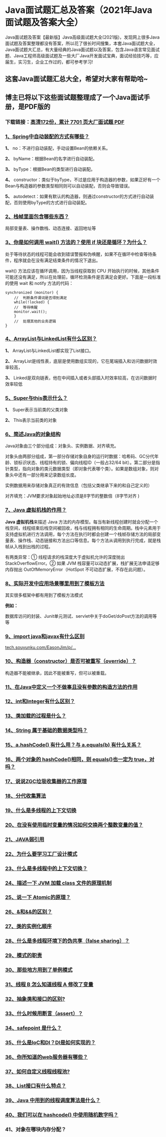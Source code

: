 # Java面试题汇总及答案（2021年Java面试题及答案大全）

Java面试题及答案【最新版】Java高级面试题大全(2021版)，发现网上很多Java面试题及答案整理都没有答案，所以花了很长时间搜集，本套Java面试题大全，Java面试题大汇总，有大量经典的Java面试题以及答案，包含Java语言常见面试题、Java工程师高级面试题及一些大厂Java开发面试宝典，面试经验技巧等，应届生，实习生，企业工作过的，都可参考学习!

## 这套Java面试题汇总大全，希望对大家有帮助哈~ 

## 博主已将以下这些面试题整理成了一个Java面试手册，是PDF版的

### 下载链接：[高清172份，累计 7701 页大厂面试题  PDF](https://github.com/javatechnorth/javanorth-itbooks/blob/master/docs/index.md)


### [1、Spring中自动装配的方式有哪些？](https://gitee.com/souyunku/NewDevBooks/blob/master/docs/Java/Java面试题汇总及答案（2021年Java面试题及答案大全）.md#1spring中自动装配的方式有哪些)  


**1、** no：不进行自动装配，手动设置Bean的依赖关系。

**2、** byName：根据Bean的名字进行自动装配。

**3、** byType：根据Bean的类型进行自动装配。

**4、** constructor：类似于byType，不过是应用于构造器的参数，如果正好有一个Bean与构造器的参数类型相同则可以自动装配，否则会导致错误。

**5、** autodetect：如果有默认的构造器，则通过constructor的方式进行自动装配，否则使用byType的方式进行自动装配。


### [2、栈帧里面包含哪些东西？](https://gitee.com/souyunku/NewDevBooks/blob/master/docs/Java/Java面试题汇总及答案（2021年Java面试题及答案大全）.md#2栈帧里面包含哪些东西)  


局部变量表、操作数栈、动态连接、返回地址等


### [3、你是如何调用 wait() 方法的？使用 if 块还是循环？为什么？](https://gitee.com/souyunku/NewDevBooks/blob/master/docs/Java/Java面试题汇总及答案（2021年Java面试题及答案大全）.md#3你是如何调用-wait-方法的使用-if-块还是循环为什么)  


处于等待状态的线程可能会收到错误警报和伪唤醒，如果不在循环中检查等待条件，程序就会在没有满足结束条件的情况下退出。

wait() 方法应该在循环调用，因为当线程获取到 CPU 开始执行的时候，其他条件可能还没有满足，所以在处理前，循环检测条件是否满足会更好。下面是一段标准的使用 wait 和 notify 方法的代码：

```
synchronized (monitor) {
    //  判断条件谓词是否得到满足
    while(!locked) {
    //  等待唤醒
    monitor.wait();
    }
    //  处理其他的业务逻辑
}
```


### [4、ArrayList与LinkedList有什么区别？](https://gitee.com/souyunku/NewDevBooks/blob/master/docs/Java/Java面试题汇总及答案（2021年Java面试题及答案大全）.md#4arraylist与linkedlist有什么区别)  


**1、** ArrayList与LinkedList都实现了List接口。

**2、** ArrayList是线性表，底层是使用数组实现的，它在尾端插入和访问数据时效率较高，

**3、** Linked是双向链表，他在中间插入或者头部插入时效率较高，在访问数据时效率较低


### [5、Super与this表示什么？](https://gitee.com/souyunku/NewDevBooks/blob/master/docs/Java/Java面试题汇总及答案（2021年Java面试题及答案大全）.md#5super与this表示什么)  


**1、** Super表示当前类的父类对象

**2、** This表示当前类的对象


### [6、简述Java的对象结构](https://gitee.com/souyunku/NewDevBooks/blob/master/docs/Java/Java面试题汇总及答案（2021年Java面试题及答案大全）.md#6简述java的对象结构)  


Java对象由三个部分组成：对象头、实例数据、对齐填充。

对象头由两部分组成，第一部分存储对象自身的运行时数据：哈希码、GC分代年龄、锁标识状态、线程持有的锁、偏向线程ID（一般占32/64 bit）。第二部分是指针类型，指向对象的类元数据类型（即对象代表哪个类）。如果是数组对象，则对象头中还有一部分用来记录数组长度。

实例数据用来存储对象真正的有效信息（包括父类继承下来的和自己定义的）

对齐填充：JVM要求对象起始地址必须是8字节的整数倍（8字节对齐 )


### [7、Java 虚拟机栈的作用？](https://gitee.com/souyunku/NewDevBooks/blob/master/docs/Java/Java面试题汇总及答案（2021年Java面试题及答案大全）.md#7java-虚拟机栈的作用)  


**Java 虚拟机栈**来描述 Java 方法的内存模型。每当有新线程创建时就会分配一个栈空间，线程结束后栈空间被回收，栈与线程拥有相同的生命周期。栈中元素用于支持虚拟机进行方法调用，每个方法在执行时都会创建一个栈帧存储方法的局部变量表、操作栈、动态链接和方法出口等信息。每个方法从调用到执行完成，就是栈帧从入栈到出栈的过程。

有两类异常：① 线程请求的栈深度大于虚拟机允许的深度抛出 StackOverflowError。② 如果 JVM 栈容量可以动态扩展，栈扩展无法申请足够内存抛出 OutOfMemoryError（HotSpot 不可动态扩展，不存在此问题）。


### [8、实际开发中应用场景哪里用到了模板方法](https://gitee.com/souyunku/NewDevBooks/blob/master/docs/Java/Java面试题汇总及答案（2021年Java面试题及答案大全）.md#8实际开发中应用场景哪里用到了模板方法)  


其实很多框架中都有用到了模板方法模式

**例如：**

数据库访问的封装、Junit单元测试、servlet中关于doGet/doPost方法的调用等等


### [9、import java和javax有什么区别](https://gitee.com/souyunku/NewDevBooks/blob/master/docs/Java/Java面试题汇总及答案（2021年Java面试题及答案大全）.md#9import-java和javax有什么区别)  


[tech.souyunku.com/EasonJim/p/…](http://tech.souyunku.com/EasonJim/p/6993139.html)


### [10、构造器（constructor）是否可被重写（override）？](https://gitee.com/souyunku/NewDevBooks/blob/master/docs/Java/Java面试题汇总及答案（2021年Java面试题及答案大全）.md#10构造器constructor是否可被重写override)  




构造器不能被继承，因此不能被重写，但可以被重载。


### [11、在Java中定义一个不做事且没有参数的构造方法的作用](https://gitee.com/souyunku/NewDevBooks/blob/master/docs/Java/Java面试题汇总及答案（2021年Java面试题及答案大全）.md#11在java中定义一个不做事且没有参数的构造方法的作用)  

### [12、int和Integer有什么区别？](https://gitee.com/souyunku/NewDevBooks/blob/master/docs/Java/Java面试题汇总及答案（2021年Java面试题及答案大全）.md#12int和integer有什么区别)  

### [13、类加载的过程是什么？](https://gitee.com/souyunku/NewDevBooks/blob/master/docs/Java/Java面试题汇总及答案（2021年Java面试题及答案大全）.md#13类加载的过程是什么)  

### [14、String 属于基础的数据类型吗？](https://gitee.com/souyunku/NewDevBooks/blob/master/docs/Java/Java面试题汇总及答案（2021年Java面试题及答案大全）.md#14string-属于基础的数据类型吗)  

### [15、a.hashCode() 有什么用？与 a.equals(b) 有什么关系？](https://gitee.com/souyunku/NewDevBooks/blob/master/docs/Java/Java面试题汇总及答案（2021年Java面试题及答案大全）.md#15ahashcode-有什么用与-aequalsb-有什么关系)  

### [16、两个对象的 hashCode()相同，则 equals()也一定为 true，对吗？](https://gitee.com/souyunku/NewDevBooks/blob/master/docs/Java/Java面试题汇总及答案（2021年Java面试题及答案大全）.md#16两个对象的-hashcode相同则-equals也一定为-true对吗)  

### [17、说说ZGC垃圾收集器的工作原理](https://gitee.com/souyunku/NewDevBooks/blob/master/docs/Java/Java面试题汇总及答案（2021年Java面试题及答案大全）.md#17说说zgc垃圾收集器的工作原理)  

### [18、分代收集算法](https://gitee.com/souyunku/NewDevBooks/blob/master/docs/Java/Java面试题汇总及答案（2021年Java面试题及答案大全）.md#18分代收集算法)  

### [19、什么是多线程的上下文切换](https://gitee.com/souyunku/NewDevBooks/blob/master/docs/Java/Java面试题汇总及答案（2021年Java面试题及答案大全）.md#19什么是多线程的上下文切换)  

### [20、在没有使用临时变量的情况如何交换两个整数变量的值？](https://gitee.com/souyunku/NewDevBooks/blob/master/docs/Java/Java面试题汇总及答案（2021年Java面试题及答案大全）.md#20在没有使用临时变量的情况如何交换两个整数变量的值)  

### [21、JAVA弱引用](https://gitee.com/souyunku/NewDevBooks/blob/master/docs/Java/Java面试题汇总及答案（2021年Java面试题及答案大全）.md#21java弱引用)  

### [22、为什么要学习工厂设计模式](https://gitee.com/souyunku/NewDevBooks/blob/master/docs/Java/Java面试题汇总及答案（2021年Java面试题及答案大全）.md#22为什么要学习工厂设计模式)  

### [23、什么是多线程中的上下文切换？](https://gitee.com/souyunku/NewDevBooks/blob/master/docs/Java/Java面试题汇总及答案（2021年Java面试题及答案大全）.md#23什么是多线程中的上下文切换)  

### [24、描述一下 JVM 加载 class 文件的原理机制](https://gitee.com/souyunku/NewDevBooks/blob/master/docs/Java/Java面试题汇总及答案（2021年Java面试题及答案大全）.md#24描述一下-jvm-加载-class-文件的原理机制)  

### [25、说一下 Atomic的原理？](https://gitee.com/souyunku/NewDevBooks/blob/master/docs/Java/Java面试题汇总及答案（2021年Java面试题及答案大全）.md#25说一下-atomic的原理)  

### [26、&和&&的区别？](https://gitee.com/souyunku/NewDevBooks/blob/master/docs/Java/Java面试题汇总及答案（2021年Java面试题及答案大全）.md#26&和&&的区别)  

### [27、类的实例化顺序](https://gitee.com/souyunku/NewDevBooks/blob/master/docs/Java/Java面试题汇总及答案（2021年Java面试题及答案大全）.md#27类的实例化顺序)  

### [28、什么是多线程环境下的伪共享（false sharing）？](https://gitee.com/souyunku/NewDevBooks/blob/master/docs/Java/Java面试题汇总及答案（2021年Java面试题及答案大全）.md#28什么是多线程环境下的伪共享false-sharing)  

### [29、模式的职责](https://gitee.com/souyunku/NewDevBooks/blob/master/docs/Java/Java面试题汇总及答案（2021年Java面试题及答案大全）.md#29模式的职责)  

### [30、那些地方用到了单例模式](https://gitee.com/souyunku/NewDevBooks/blob/master/docs/Java/Java面试题汇总及答案（2021年Java面试题及答案大全）.md#30那些地方用到了单例模式)  

### [31、线程 B 怎么知道线程 A 修改了变量](https://gitee.com/souyunku/NewDevBooks/blob/master/docs/Java/Java面试题汇总及答案（2021年Java面试题及答案大全）.md#31线程-b-怎么知道线程-a-修改了变量)  

### [32、抽象类和接口的区别?](https://gitee.com/souyunku/NewDevBooks/blob/master/docs/Java/Java面试题汇总及答案（2021年Java面试题及答案大全）.md#32抽象类和接口的区别)  

### [33、什么时候用断言（assert）？](https://gitee.com/souyunku/NewDevBooks/blob/master/docs/Java/Java面试题汇总及答案（2021年Java面试题及答案大全）.md#33什么时候用断言assert)  

### [34、safepoint 是什么？](https://gitee.com/souyunku/NewDevBooks/blob/master/docs/Java/Java面试题汇总及答案（2021年Java面试题及答案大全）.md#34safepoint-是什么)  

### [35、什么是IoC和DI？DI是如何实现的？](https://gitee.com/souyunku/NewDevBooks/blob/master/docs/Java/Java面试题汇总及答案（2021年Java面试题及答案大全）.md#35什么是ioc和didi是如何实现的)  

### [36、你所知道的web服务器有哪些？](https://gitee.com/souyunku/NewDevBooks/blob/master/docs/Java/Java面试题汇总及答案（2021年Java面试题及答案大全）.md#36你所知道的web服务器有哪些)  

### [37、如何自定义线程线程池?](https://gitee.com/souyunku/NewDevBooks/blob/master/docs/Java/Java面试题汇总及答案（2021年Java面试题及答案大全）.md#37如何自定义线程线程池)  

### [38、List接口有什么特点？](https://gitee.com/souyunku/NewDevBooks/blob/master/docs/Java/Java面试题汇总及答案（2021年Java面试题及答案大全）.md#38list接口有什么特点)  

### [39、Java 中用到的线程调度算法是什么？](https://gitee.com/souyunku/NewDevBooks/blob/master/docs/Java/Java面试题汇总及答案（2021年Java面试题及答案大全）.md#39java-中用到的线程调度算法是什么)  

### [40、我们可以在 hashcode() 中使用随机数字吗？](https://gitee.com/souyunku/NewDevBooks/blob/master/docs/Java/Java面试题汇总及答案（2021年Java面试题及答案大全）.md#40我们可以在-hashcode-中使用随机数字吗)  

### 41、对象在哪块内存分配？





